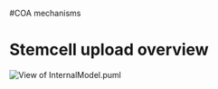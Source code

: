#COA mechanisms

# Stemcell upload overview
![View of InternalModel.puml](http://www.plantuml.com/plantuml/proxy?src=https://raw.github.com/orange-cloudfoundry/cf-ops-automation/develop/docs/Stemcell_upload.puml&fmt=svg)